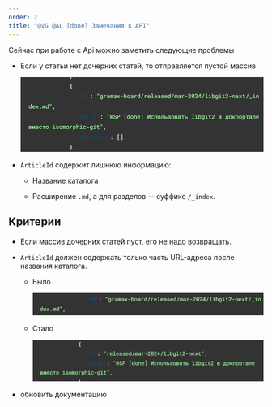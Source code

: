 ```yaml
---
order: 2
title: "@VG @AL [done] Замечания к API"
---
```


Сейчас при работе с Api можно заметить следующие проблемы

-  Если у статьи нет дочерних статей, то отправляется пустой массив

   ![](./_index.png)

-  `ArticleId` содержит лишнюю информацию:

   -  Название каталога

   -  Расширение `.md`, а для разделов -- суффикс `/_index`.

## Критерии

-  Если массив дочерних статей пуст, его не надо возвращать.

-  `ArticleId` должен содержать только часть URL-адреса после названия каталога.

   -  Было

      ![](./_index-3.png)

   -  Стало

      ![](./_index-2.png)

-  обновить документацию